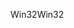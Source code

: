 <span data-ttu-id="ee61f-101">Win32</span><span class="sxs-lookup"><span data-stu-id="ee61f-101">Win32</span></span>